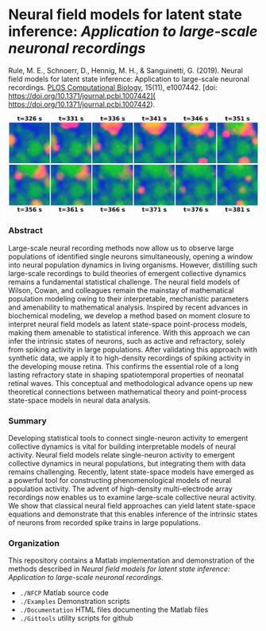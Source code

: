 # Neural field models for latent state inference: *Application to large-scale neuronal recordings*

Rule, M. E., Schnoerr, D., Hennig, M. H., & Sanguinetti, G. (2019). Neural field models for latent state inference: Application to large-scale neuronal recordings. [PLOS Computational Biology](https://journals.plos.org/ploscompbiol/article?id=10.1371/journal.pcbi.1007442), 15(11), e1007442. [doi:  https://doi.org/10.1371/journal.pcbi.1007442]( https://doi.org/10.1371/journal.pcbi.1007442).

![](https://github.com/michaelerule/NFCP_release/blob/master/pcbi.1007442.g003.png?raw=true)

### Abstract

Large-scale neural recording methods now allow us to observe large populations of identified single neurons simultaneously, opening a window into neural population dynamics in living organisms. However, distilling such large-scale recordings to build theories of emergent collective dynamics remains a fundamental statistical challenge. The neural field models of Wilson, Cowan, and colleagues remain the mainstay of mathematical population modeling owing to their interpretable, mechanistic parameters and amenability to mathematical analysis. Inspired by recent advances in biochemical modeling, we develop a method based on moment closure to interpret neural field models as latent state-space point-process models, making them amenable to statistical inference. With this approach we can infer the intrinsic states of neurons, such as active and refractory, solely from spiking activity in large populations. After validating this approach with synthetic data, we apply it to high-density recordings of spiking activity in the developing mouse retina. This confirms the essential role of a long lasting refractory state in shaping spatiotemporal properties of neonatal retinal waves. This conceptual and methodological advance opens up new theoretical connections between mathematical theory and point-process state-space models in neural data analysis.

### Summary

Developing statistical tools to connect single-neuron activity to emergent collective dynamics is vital for building interpretable models of neural activity. Neural field models relate single-neuron activity to emergent collective dynamics in neural populations, but integrating them with data remains challenging. Recently, latent state-space models have emerged as a powerful tool for constructing phenomenological models of neural population activity. The advent of high-density multi-electrode array recordings now enables us to examine large-scale collective neural activity. We show that classical neural field approaches can yield latent state-space equations and demonstrate that this enables inference of the intrinsic states of neurons from recorded spike trains in large populations.

### Organization

This repository contains a Matlab implementation and demonstration of the methods described in *Neural field models for latent state inference: Application to large-scale neuronal recordings.*

 - `./NFCP` Matlab source code
 - `./Examples` Demonstration scripts
 - `./Documentation` HTML files documenting the Matlab files
 - `./Gittools` utility scripts for github
 
